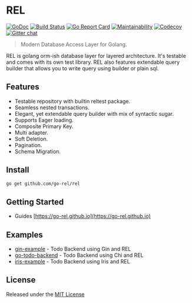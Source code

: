# REL

[![GoDoc](https://godoc.org/github.com/go-rel/rel?status.svg)](https://godoc.org/github.com/go-rel/rel)
[![Build Status](https://github.com/go-rel/rel/workflows/Build/badge.svg)](https://github.com/go-rel/rel/actions)
[![Go Report Card](https://goreportcard.com/badge/github.com/go-rel/rel)](https://goreportcard.com/report/github.com/go-rel/rel)
[![Maintainability](https://api.codeclimate.com/v1/badges/194611cc82f02edcda6e/maintainability)](https://codeclimate.com/github/go-rel/rel/maintainability)
[![Codecov](https://codecov.io/gh/go-rel/rel/branch/master/graph/badge.svg?token=0P505E1IWB)](https://codecov.io/gh/go-rel/rel)
[![Gitter chat](https://badges.gitter.im/go-rel/rel.png)](https://gitter.im/go-rel/rel)

> Modern Database Access Layer for Golang.

REL is golang orm-ish database layer for layered architecture. It's testable and comes with its own test library. REL also features extendable query builder that allows you to write query using builder or plain sql.

## Features

- Testable repository with builtin reltest package.
- Seamless nested transactions.
- Elegant, yet extendable query builder with mix of syntactic sugar.
- Supports Eager loading.
- Composite Primary Key.
- Multi adapter.
- Soft Deletion.
- Pagination.
- Schema Migration.

## Install

```bash
go get github.com/go-rel/rel
```

## Getting Started

- Guides [https://go-rel.github.io](https://go-rel.github.io)

## Examples

- [gin-example](https://github.com/go-rel/gin-example) - Todo Backend using Gin and REL
- [go-todo-backend](https://github.com/Fs02/go-todo-backend) - Todo Backend using Chi and REL
- [iris-example](https://github.com/iris-contrib/go-rel-iris-example) - Todo Backend using Iris and REL

## License

Released under the [MIT License](https://github.com/go-rel/rel/blob/master/LICENSE)
